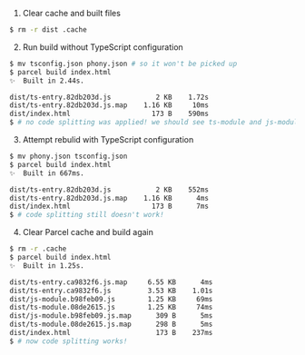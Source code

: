 1. Clear cache and built files

```bash
$ rm -r dist .cache
```

2. Run build without TypeScript configuration

```bash
$ mv tsconfig.json phony.json # so it won't be picked up
$ parcel build index.html
✨  Built in 2.44s.

dist/ts-entry.82db203d.js           2 KB    1.72s
dist/ts-entry.82db203d.js.map    1.16 KB     10ms
dist/index.html                    173 B    590ms
$ # no code splitting was applied! we should see ts-module and js-module built separately
```

3. Attempt rebulid with TypeScript configuration

```bash
$ mv phony.json tsconfig.json
$ parcel build index.html
✨  Built in 667ms.

dist/ts-entry.82db203d.js           2 KB    552ms
dist/ts-entry.82db203d.js.map    1.16 KB      4ms
dist/index.html                    173 B      7ms
$ # code splitting still doesn't work!
```

4. Clear Parcel cache and build again

```bash
$ rm -r .cache
$ parcel build index.html
✨  Built in 1.25s.

dist/ts-entry.ca9832f6.js.map     6.55 KB      4ms
dist/ts-entry.ca9832f6.js         3.53 KB    1.01s
dist/js-module.b98feb09.js        1.25 KB     69ms
dist/ts-module.08de2615.js        1.25 KB     74ms
dist/js-module.b98feb09.js.map      309 B      5ms
dist/ts-module.08de2615.js.map      298 B      5ms
dist/index.html                     173 B    237ms
$ # now code splitting works!
```
